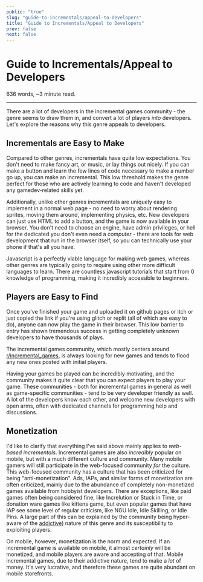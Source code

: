 ```yaml
---
public: "true"
slug: "guide-to-incrementals/appeal-to-developers"
title: "Guide to Incrementals/Appeal to Developers"
prev: false
next: false
---
```

<script setup>
import { data } from '../../../git.data.ts';
import { useData } from 'vitepress';
const pageData = useData();
</script>
<h1 class="p-name">Guide to Incrementals/Appeal to Developers</h1>
<p>636 words, ~3 minute read. <span v-html="data[`site/${pageData.page.value.relativePath}`]" /></p>
<hr/>

There are a lot of developers in the incremental games community - the genre seems to draw them in, and convert a lot of players _into_ developers. Let's explore the reasons why this genre appeals to developers.

## Incrementals are Easy to Make

Compared to other genres, incrementals have quite low expectations. You don't need to make fancy art, or music, or lay things out nicely. If you can make a button and learn the few lines of code necessary to make a number go up, you can make an incremental. This low threshold makes the genre perfect for those who are actively learning to code and haven't developed any gamedev-related skills yet.

Additionally, unlike other genres incrementals are uniquely easy to implement in a normal web page - no need to worry about rendering sprites, moving them around, implementing physics, etc. New developers can just use HTML to add a button, and the game is now available in your browser. You don't need to choose an engine, have admin privileges, or hell for the dedicated you don't even need a _computer_ - there are tools for web development that run in the browser itself, so you can technically use your phone if that's all you have.

Javascript is a perfectly viable language for making web games, whereas other genres are typically going to require using other more difficult languages to learn. There are countless javascript tutorials that start from 0 knowledge of programming, making it incredibly accessible to beginners.

## Players are Easy to Find

Once you've finished your game and uploaded it on github pages or itch or just copied the link if you're using glitch or replit (all of which are easy to do), anyone can now play the game in their browser. This low barrier to entry has shown tremendous success in getting completely unknown developers to have thousands of plays.

The incremental games community, which mostly centers around [r/incremental_games](https://www.reddit.com/r/incremental_games), is always looking for new games and tends to flood any new ones posted with initial players.

Having your games be played can be incredibly motivating, and the community makes it quite clear that you can expect players to play your game. These communities - both for incremental games in general as well as game-specific communities - tend to be very developer friendly as well. A lot of the developers know each other, and welcome new developers with open arms, often with dedicated channels for programming help and discussions.

## Monetization

I'd like to clarify that everything I've said above mainly applies to _web-based incrementals_. Incremental games are also _incredibly_ popular on mobile, but with a much different culture and community. Many mobile gamers will still participate in the web-focused community _for_ the culture. This web-focused community has a culture that has been criticized for being "anti-monetization". Ads, IAPs, and similar forms of monetization are often criticized, mainly due to the abundance of completely non-monetized games available from hobbyist developers. There are exceptions, like paid games often being considered fine, like Increlution or Stuck in Time, or donation ware games like kittens game, but even popular games that have IAP see some level of regular criticism, like NGU Idle, Idle Skilling, or Idle Pins. A large part of this can be explained by the community being hyper-aware of the [addictive](/garden/guide-to-incrementals/appeal-to-players/index.md#665ceed1-72a9-49f2-9215-dd690f89aee3)) nature of this genre and its susceptibility to exploiting players.

On mobile, however, monetization is the norm and expected. If an incremental game is available on mobile, it almost _certainly_ will be monetized, and mobile players are aware and accepting of that. Mobile incremental games, due to their addictive nature, tend to make a _lot_ of money. It's very lucrative, and therefore these games are quite abundant on mobile storefronts.